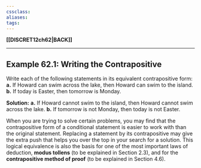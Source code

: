 ```yaml
---
cssclass:
aliases:
tags:
---
```

**[[DISCRET12ch62|BACK]]**

---
## Example 62.1: Writing the Contrapositive
Write each of the following statements in its equivalent contrapositive form:
**a.** If Howard can swim across the lake, then Howard can swim to the island.
**b.** If today is Easter, then tomorrow is Monday.

**Solution:**
**a.** If Howard cannot swim to the island, then Howard cannot swim across the lake.
**b.** If tomorrow is not Monday, then today is not Easter.

When you are trying to solve certain problems, you may find that the contrapositive form of a conditional statement is easier to work with than the original statement. Replacing a statement by its contrapositive may give the extra push that helps you over the top in your search for a solution. This logical equivalence is also the basis for one of the most important laws of deduction, **modus tollens** (to be explained in Section 2.3), and for the **contrapositive method of proof** (to be explained in Section 4.6).
